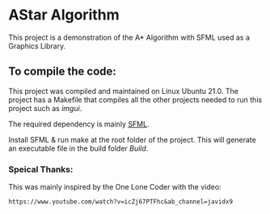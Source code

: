 # AStar Algorithm
This project is a demonstration of the A* Algorithm with SFML used as a Graphics Library.

## To compile the code:

This project was compiled and maintained on Linux Ubuntu 21.0. The project has a Makefile that compiles all the other projects needed to run this project such as _imgui_.

The required dependency is mainly [SFML](https://www.sfml-dev.org/).

Install SFML & run make at the root folder of the project. This will generate an executable file in the build folder _Build_.

### Speical Thanks:
This was mainly inspired by the One Lone Coder with the video:
```
https://www.youtube.com/watch?v=icZj67PTFhc&ab_channel=javidx9
```
